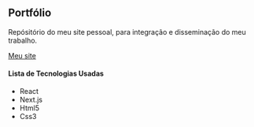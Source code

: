 ## Portfólio
Repósitório do meu site pessoal, para integração e disseminação do meu trabalho.

[Meu site](mzdev.me)

#### Lista de Tecnologias Usadas
* React
* Next.js
* Html5
* Css3


